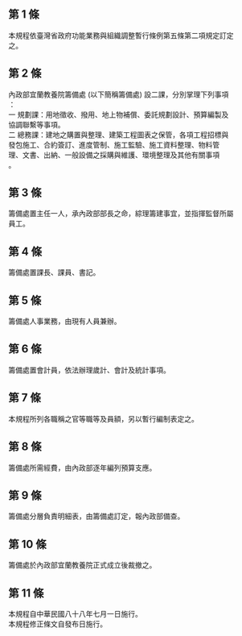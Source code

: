 第 1 條
-------
本規程依臺灣省政府功能業務與組織調整暫行條例第五條第二項規定訂定  
之。

第 2 條
-------
內政部宜蘭教養院籌備處 (以下簡稱籌備處) 設二課，分別掌理下列事項  
：  
一  規劃課：用地徵收、撥用、地上物補償、委託規劃設計、預算編製及  
    協調聯繫等事項。  
二  總務課：建地之購置與整理、建築工程圖表之保管，各項工程招標與  
    發包施工、合約簽訂、進度管制、施工監驗、施工資料整理、物料管  
    理、文書、出納、一般設備之採購與維護、環境整理及其他有關事項  
    。

第 3 條
-------
籌備處置主任一人，承內政部部長之命，綜理籌建事宜，並指揮監督所屬  
員工。

第 4 條
-------
籌備處置課長、課員、書記。

第 5 條
-------
籌備處人事業務，由現有人員兼辦。

第 6 條
-------
籌備處置會計員，依法辦理歲計、會計及統計事項。

第 7 條
-------
本規程所列各職稱之官等職等及員額，另以暫行編制表定之。

第 8 條
-------
籌備處所需經費，由內政部逐年編列預算支應。

第 9 條
-------
籌備處分層負責明細表，由籌備處訂定，報內政部備查。

第 10 條
--------
籌備處於內政部宜蘭教養院正式成立後裁撤之。

第 11 條
--------
本規程自中華民國八十八年七月一日施行。  
本規程修正條文自發布日施行。


